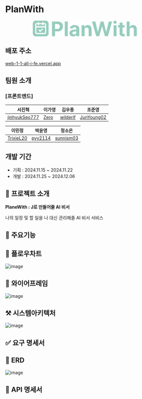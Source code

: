 # PlanWith

<div style="display: flex; justify-content: center; gap: 10px; align-items: center; width: 100%;">
  <img src="./public/logo192.png" height="50" alt="logo" />
  <img src="./public/README/PlanWith_Logo.png" height="50" alt="logo" />
</div>

## 배포 주소

[web-1-1-all-i-fe.vercel.app](https://web-1-1-all-i-fe.vercel.app)

## 팀원 소개

### [프론트엔드]

| 서진혁                                            | 이가영                             | 김우종                                  | 조준영                                      |
| ------------------------------------------------- | ---------------------------------- | --------------------------------------- | ------------------------------------------- |
| [jinhyukSeo777](https://github.com/jinhyukSeo777) | [Zero](https://github.com/Ga-Zero) | [wilderif](https://github.com/wilderif) | [JunYoung02](https://github.com/JunYoung02) |

| 이민정                                    | 박윤영                                | 정소은                                    |
| ----------------------------------------- | ------------------------------------- | ----------------------------------------- |
| [TrixieL20](https://github.com/TrixieL20) | [pyy2114](https://github.com/pyy2114) | [sunnism03](https://github.com/sunnism03) |

## 개발 기간

- 기획 : 2024.11.15 ~ 2024.11.22
- 개발 : 2024.11.25 ~ 2024.12.06

## 🔖 프로젝트 소개

**PlaneWith : J로 만들어줄 AI 비서**

나의 일정 및 할 일을 나 대신 관리해줄 AI 비서 서비스

## 👀 주요기능

## 📒 플로우차트
![image](https://github.com/user-attachments/assets/9b06ea6b-4ae7-48b0-8503-664a847e9192)
## 📝 와이어프레임
![image](https://github.com/user-attachments/assets/636197cc-1b4d-4822-b83a-c2ee4367266b)
## ⚒️ 시스템아키텍처
![image](https://github.com/user-attachments/assets/bc4719db-6bb8-45b6-b845-ab208b967816)
## ✅ 요구 명세서

## 💼 ERD
![image](https://github.com/user-attachments/assets/9c6a9132-4789-4b17-9f9f-cdc45b6ed205)
## 📌 API 명세서
